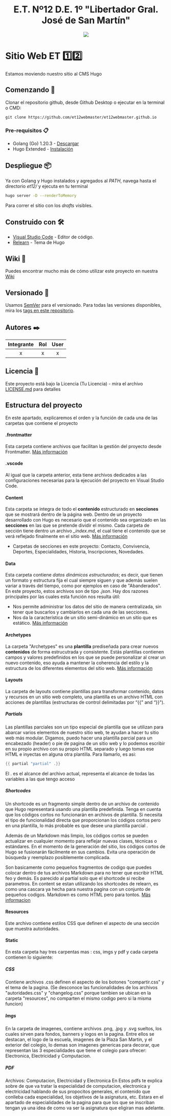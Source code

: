 <h1 align="center">E.T. Nº12 D.E. 1º "Libertador Gral. José de San Martín"</h1>
<p align="center">
  <img src="https://et12.edu.ar/imgs/computacion/vamoaprogramabanner.png">
</p>

# Sitio Web ET 1️⃣2️⃣

Estamos moviendo nuestro sitio al CMS Hugo

## Comenzando 🚀

Clonar el repositorio github, desde Github Desktop o ejecutar en la terminal o CMD:

```
git clone https://github.com/et12webmaster/et12webmaster.github.io
```

### Pre-requisitos 📋

- Golang (Go) 1.20.3 - [Descargar](https://go.dev/dl)
- Hugo Extended - [Instalación](https://gohugo.io/installation)

## Despliegue 📦

Ya con Golang y Hugo instalados y agregados al _PATH_, navega hasta el directorio _et12/_ y ejecuta en tu terminal

```bash
hugo server -D --renderToMemory
```

Para correr el sitio con los _drafts_ visibles.

## Construido con 🛠️

* [Visual Studio Code](https://code.visualstudio.com/#alt-downloads) - Editor de código.
* [Relearn](https://mcshelby.github.io/hugo-theme-relearn/) - Tema de Hugo

## Wiki 📖

Puedes encontrar mucho más de cómo utilizar este proyecto en nuestra [Wiki](https://github.com/tu/proyecto/wiki)

## Versionado 📌

Usamos [SemVer](http://semver.org/) para el versionado. Para todas las versiones disponibles, mira los [tags en este repositorio](https://github.com/ET12DE1Computacion/Fulbo12/tags).

## Autores ✒️

| Integrante        | Rol                   | User                                                    |
| :--------:        | :-:                   | :--:                                                    |
|    x              |           x           |           x                                             |

## Licencia 📄

Este proyecto está bajo la Licencia (Tu Licencia) - mira el archivo [LICENSE.md](LICENSE.md) para detalles

## Estructura del proyecto 
En este apartado, explicaremos el orden y la función de cada una de las carpetas que contiene el proyecto

#### .frontmatter
Esta carpeta contiene archivos que facilitan la gestión del proyecto desde Frontmatter. [Más información](https://gohugo.io/content-management/front-matter/)

#### .vscode
Al igual que la carpeta anterior, esta tiene archivos dedicados a las configuraciones necesarias para la ejecución del proyecto en Visual Studio Code. 

#### Content
Esta carpeta se integra de todo el **contenido** estructurado en **secciones** que se mostrará dentro de la página web. Dentro de un proyecto desarrollado con Hugo es necesario que el contenido sea organizado en las **secciones** en las que se pretende dividir el mismo. 
Cada carpeta de sección tiene dentro un archivo *_index.md*, el cual tiene el contenido que se verá reflejado finalmente en el sitio web. [Más información](https://gohugo.io/content-management/sections/)

* Carpetas de secciones en este proyecto: Contacto, Convivencia, Deportes, Especialidades, Historia, Inscripciones, Novedades.

#### Data 
Esta carpeta contiene *datos dinámicos* *estructurados*; es decir, que tienen un formato y estructura fija el cual siempre siguen y que además suelen variar a través del tiempo, como por ejemplos en caso de "Abanderados". En este proyecto, estos archivos son de tipo *.json*. Hay dos razones principales por las cuales esta función nos resulta útil:
* Nos permite administrar los datos del sitio de manera centralizada, sin tener que buscarlos y cambiarlos en cada una de las secciones. 
* Nos da la característica de un sitio semi-dinámico en un sitio que es estático. [Más información](https://gohugo.io/methods/site/data/)


#### Archetypes

La carpeta "Archetypes" es una **plantilla** prediseñada para crear nuevos **contenidos** de forma estrucutrada y consistente. Estás plantillas contienen campos y valores predefinidos en los que se puede personalizar al crear un nuevo contenido, eso ayuda a mantener la coherencia del estilo y la estructura de los diferentes elementos del sitio web. [Más información](https://gohugo.io/content-management/archetypes/)

#### Layouts
La carpeta de layouts contiene plantillas para transformar contenido, datos y recursos en un sitio web completo, una plantilla es un archivo HTML con acciones de plantillas (estructuras de control delimitadas por “{{" and “}}"). 

##### Partials
Las plantillas parciales son un tipo especial de plantilla que se utilizan para abarcar varios elementos de nuestro sitio web, te ayudan a hacer tu sitio web más modular. Digamos, puedo hacer una plantilla parcial para un encabezado (header) o pie de pagina de un sitio web y lo podemos escribir en su propio archivo con su propio HTML separado y luego tomas ese HTML e inyectas en alguna otra plantilla. Para llamarlo, es asi:

```go
{{ partial "partial" .}}
```
El . es el alcance del archivo actual, representa el alcance de todas las variables a las que tengo acceso

##### Shortcodes
Un shortcode es un fragmento simple dentro de un archivo de contenido que Hugo representará usando una plantilla predefinida. Tenga en cuenta que los códigos cortos no funcionarán en archivos de plantilla. Si necesita el tipo de funcionalidad directa que proporcionan los códigos cortos pero en una plantilla, lo más probable es que desee una plantilla parcial .

Además de un Markdown más limpio, los códigos cortos se pueden actualizar en cualquier momento para reflejar nuevas clases, técnicas o estándares. En el momento de la generación del sitio, los códigos cortos de Hugo se fusionarán fácilmente en sus cambios. Evita una operación de búsqueda y reemplazo posiblemente complicada.

Son basicamente como pequeños fragmentos de codigo que puedes colocar dentro de tus archivos Markdown para no tener que escribir HTML feo y demás. Es parecido al partial solo que el shortcode si recibe parametros. En content se estan utilizando los shortcodes de relearn, es como una cascara ya hecha para nuestra pagina con un conjunto de pequeños codigos. Markdown es como HTML pero para tontos.
[Más informacion](https://gohugo.io/templates/shortcode-templates/)

#### Resources
Este archivo contiene estilos CSS que definen el aspecto de una sección que muestra autoridades.


#### Static
En esta carpeta hay tres carpentas mas : css, imgs y pdf y cada carpeta contienen lo siguiente:

##### CSS

Contiene archivos .css definen el aspecto de los botones "compartir.css" y el tema de la pagina. (Se desconoce las funcionalidades de los archivos "autoridades.css" y "changelog.css" porque tambien se ubican en la carpeta "resources", no comparten el mismo codigo pero si la misma funcion)

##### Imgs
En la carpeta de imagenes, contiene archivos .png, .jpg y .svg sueltos, los cuales sirven para fondos, banners y logos en la pagina. Entre ellos se destacan, el logo de la escuela, imagenes de la Plaza San Martin, y el exterior del colegio, lo demas son imagenes genericas para decorar, que representan las 3 especialidades que tiene el colegio para ofrecer: Electronica, Electricidad y Computacion.

##### PDF
Archivos: Computacion, Electricidad y Electronica
En Estos pdfs te explica sobre de que va tratar la especialidad de computacion, electronica y electricidad hablando de sus propocitos generales, el contenido que conlleba cada especialidad, los objetivos de la asignatura, etc. Estara en el apartado de especialidades de la pagina para que los que se inscriban tengan ya una idea de como va ser la asignatura que eligiran mas adelante.